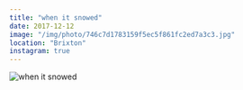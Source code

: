 ```yaml
---
title: "when it snowed"
date: 2017-12-12
image: "/img/photo/746c7d1783159f5ec5f861fc2ed7a3c3.jpg"
location: "Brixton"
instagram: true
---
```


![when it snowed](/img/photo/746c7d1783159f5ec5f861fc2ed7a3c3.jpg)
